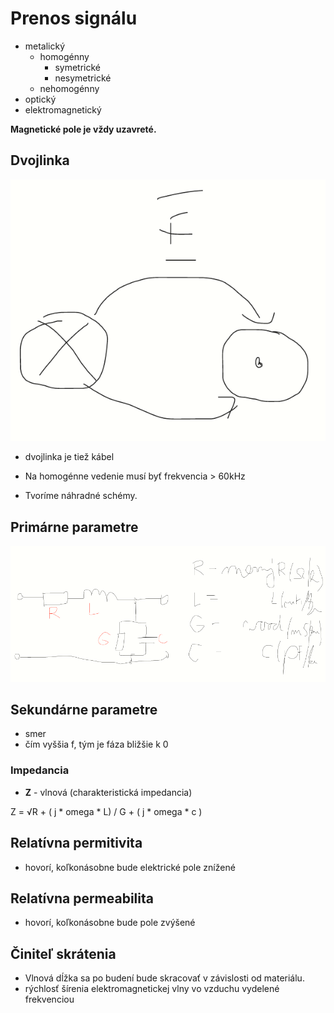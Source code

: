 # Prenos signálu
- metalický
  - homogénny
    - symetrické
    - nesymetrické
  - nehomogénny
- optický
- elektromagnetický

**Magnetické pole je vždy uzavreté.**

## Dvojlinka
![dvojlinkaVizualzacia](https://github.com/simonSlamka/adlerka-poznamky/blob/master/EMR/4/EMR_dvojlinka.png)

- dvojlinka je tiež kábel

- Na homogénne vedenie musí byť frekvencia > 60kHz

- Tvoríme náhradné schémy.

## Primárne parametre
![primarneParametreIllustracia](https://github.com/simonSlamka/adlerka-poznamky/blob/master/EMR/4/primarneParam.png)

## Sekundárne parametre
- smer
- čím vyššia f, tým je fáza bližšie k 0
### Impedancia
- **Z** - vlnová (charakteristická impedancia)

Z = √R + ( j * omega * L) / G + ( j * omega * c )

## Relatívna permitivita
- hovorí, koľkonásobne bude elektrické pole znížené

## Relatívna permeabilita
- hovorí, koľkonásobne bude pole zvýšené

## Činiteľ skrátenia
- Vlnová dĺžka sa po budení bude skracovať v závislosti od materiálu.
- rýchlosť šírenia elektromagnetickej vlny vo vzduchu vydelené frekvenciou
